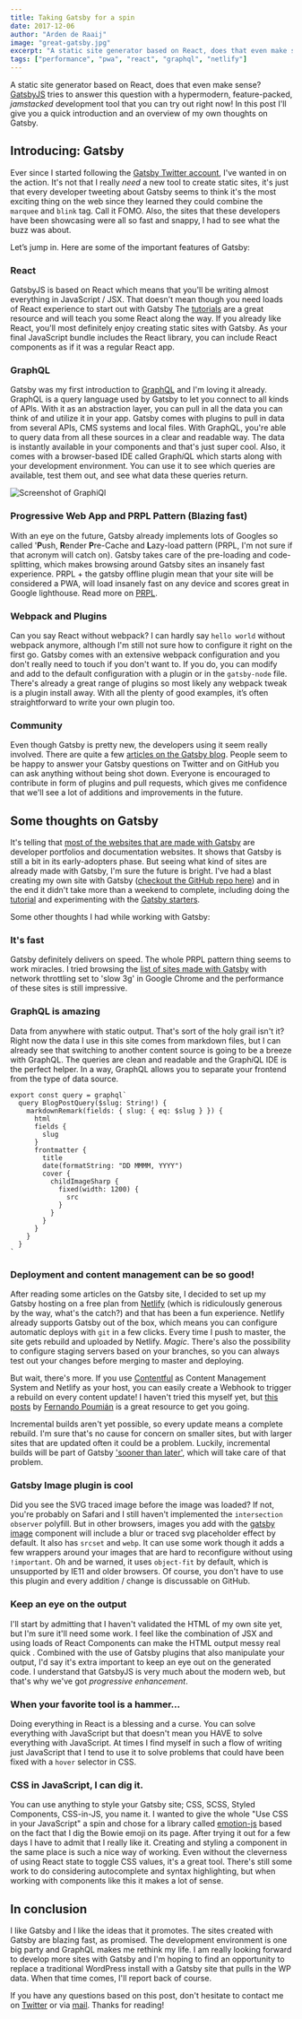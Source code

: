 ```yaml
---
title: Taking Gatsby for a spin
date: 2017-12-06
author: "Arden de Raaij"
image: "great-gatsby.jpg"
excerpt: "A static site generator based on React, does that even make sense? GatsbyJS tries to answer this question with a hypermodern, feature-packed, *jamstacked* development tool that you can try out right now!"
tags: ["performance", "pwa", "react", "graphql", "netlify"]
---
```


A static site generator based on React, does that even make sense? [GatsbyJS](/) tries to answer this question with a hypermodern, feature-packed, _jamstacked_ development tool that you can try out right now! In this post I'll give you a quick introduction and an overview of my own thoughts on Gatsby.

## Introducing: Gatsby

Ever since I started following the [Gatsby Twitter account](https://twitter.com/gatsbyjs), I've wanted in on the action. It's not that I really _need_ a new tool to create static sites, it's just that every developer tweeting about Gatsby seems to think it's the most exciting thing on the web since they learned they could combine the `marquee` and `blink` tag. Call it FOMO. Also, the sites that these developers have been showcasing were all so fast and snappy, I had to see what the buzz was about.

Let’s jump in. Here are some of the important features of Gatsby:

### React

GatsbyJS is based on React which means that you'll be writing almost everything in JavaScript / JSX. That doesn't mean though you need loads of React experience to start out with Gatsby The [tutorials](/tutorial/) are a great resource and will teach you some React along the way. If you already like React, you'll most definitely enjoy creating static sites with Gatsby. As your final JavaScript bundle includes the React library, you can include React components as if it was a regular React app.

### GraphQL

Gatsby was my first introduction to [GraphQL](http://graphql.org/learn/) and I'm loving it already. GraphQL is a query language used by Gatsby to let you connect to all kinds of APIs. With it as an abstraction layer, you can pull in all the data you can think of and utilize it in your app. Gatsby comes with plugins to pull in data from several APIs, CMS systems and local files. With GraphQL, you're able to query data from all these sources in a clear and readable way. The data is instantly available in your components and that's just super cool. Also, it comes with a browser-based IDE called Graph*i*QL which starts along with your development environment. You can use it to see which queries are available, test them out, and see what data these queries return.

![Screenshot of GraphiQl](./grahiql_screenshot.png "GraphiQL")

### Progressive Web App and PRPL Pattern (Blazing fast)

With an eye on the future, Gatsby already implements lots of Googles so called '**P**ush, **R**ender **P**re-Cache and **L**azy-load pattern (PRPL, I'm not sure if that acronym will catch on). Gatsby takes care of the pre-loading and code-splitting, which makes browsing around Gatsby sites an insanely fast experience. PRPL + the gatsby offline plugin mean that your site will be considered a PWA, will load insanely fast on any device and scores great in Google lighthouse. Read more on [PRPL](/docs/prpl-pattern/).

### Webpack and Plugins

Can you say React without webpack? I can hardly say `hello world` without webpack anymore, although I'm still not sure how to configure it right on the first go. Gatsby comes with an extensive webpack configuration and you don't really need to touch if you don't want to. If you do, you can modify and add to the default configuration with a plugin or in the `gatsby-node` file. There's already a great range of plugins so most likely any webpack tweak is a plugin install away. With all the plenty of good examples, it’s often straightforward to write your own plugin too.

### Community

Even though Gatsby is pretty new, the developers using it seem really involved. There are quite a few [articles on the Gatsby blog](/blog/). People seem to be happy to answer your Gatsby questions on Twitter and on GitHub you can ask anything without being shot down. Everyone is encouraged to contribute in form of plugins and pull requests, which gives me confidence that we'll see a lot of additions and improvements in the future.

## Some thoughts on Gatsby

It's telling that [most of the websites that are made with Gatsby](https://github.com/gatsbyjs/gatsby#showcase) are developer portfolios and documentation websites. It shows that Gatsby is still a bit in its early-adopters phase. But seeing what kind of sites are already made with Gatsby, I'm sure the future is bright. I've had a blast creating my own site with Gatsby ([checkout the GitHub repo here](https://github.com/aderaaij/ardennl-gatsby)) and in the end it didn't take more than a weekend to complete, including doing the [tutorial](/tutorial/) and experimenting with the [Gatsby starters](/docs/gatsby-starters/).

Some other thoughts I had while working with Gatsby:

### It's fast

Gatsby definitely delivers on speed. The whole PRPL pattern thing seems to work miracles. I tried browsing the [list of sites made with Gatsby](https://github.com/gatsbyjs/gatsby#showcase) with network throttling set to 'slow 3g' in Google Chrome and the performance of these sites is still impressive.

### GraphQL is amazing

Data from anywhere with static output. That's sort of the holy grail isn't it? Right now the data I use in this site comes from markdown files, but I can already see that switching to another content source is going to be a breeze with GraphQL. The queries are clean and readable and the Graph*i*QL IDE is the perfect helper. In a way, GraphQL allows you to separate your frontend from the type of data source.

```es6
export const query = graphql`
  query BlogPostQuery($slug: String!) {
    markdownRemark(fields: { slug: { eq: $slug } }) {
      html
      fields {
        slug
      }
      frontmatter {
        title
        date(formatString: "DD MMMM, YYYY")
        cover {
          childImageSharp {
            fixed(width: 1200) {
              src
            }
          }
        }
      }
    }
  }
`
```

### Deployment and content management can be so good!

After reading some articles on the Gatsby site, I decided to set up my Gatsby hosting on a free plan from [Netlify](https://www.netlify.com/) (which is ridiculously generous by the way, what's the catch?) and that has been a fun experience. Netlify already supports Gatsby out of the box, which means you can configure automatic deploys with `git` in a few clicks. Every time I push to master, the site gets rebuild and uploaded by Netlify. _Magic_. There's also the possibility to configure staging servers based on your branches, so you can always test out your changes before merging to master and deploying.

But wait, there's more. If you use [Contentful](https://www.contentful.com/) as Content Management System and Netlify as your host, you can easily create a Webhook to trigger a rebuild on every content update! I haven't tried this myself yet, but [this posts](https://www.halfelectronic.com/post/setting-up-gatsby-js-contentful-and-netlify/) by [Fernando Poumián](https://twitter.com/fernandopoumian) is a great resource to get you going.

Incremental builds aren't yet possible, so every update means a complete rebuild. I'm sure that's no cause for concern on smaller sites, but with larger sites that are updated often it could be a problem. Luckily, incremental builds will be part of Gatsby ['sooner than later'](https://twitter.com/gatsbyjs/status/937053640652611584), which will take care of that problem.

### Gatsby Image plugin is cool

Did you see the SVG traced image before the image was loaded? If not, you're probably on Safari and I still haven't implemented the `intersection observer` polyfill. But in other browsers, images you add with the [gatsby image](https://using-gatsby-image.gatsbyjs.org/) component will include a blur or traced svg placeholder effect by default. It also has `srcset` and `webp`. It can use some work though it adds a few wrappers around your images that are hard to reconfigure without using `!important`. Oh and be warned, it uses `object-fit` by default, which is unsupported by IE11 and older browsers. Of course, you don't have to use this plugin and every addition / change is discussable on GitHub.

### Keep an eye on the output

I'll start by admitting that I haven't validated the HTML of my own site yet, but I'm sure it'll need some work. I feel like the combination of JSX and using loads of React Components can make the HTML output messy real quick . Combined with the use of Gatsby plugins that also manipulate your output, I'd say it's extra important to keep an eye out on the generated code. I understand that GatsbyJS is very much about the modern web, but that's why we've got _progressive enhancement_.

### When your favorite tool is a hammer…

Doing everything in React is a blessing and a curse. You can solve everything with JavaScript but that doesn't mean you HAVE to solve everything with JavaScript. At times I find myself in such a flow of writing just JavaScript that I tend to use it to solve problems that could have been fixed with a `hover` selector in CSS.

### CSS in JavaScript, I can dig it.

You can use anything to style your Gatsby site; CSS, SCSS, Styled Components, CSS-in-JS, you name it. I wanted to give the whole "Use CSS in your JavaScript" a spin and chose for a library called [emotion-js](https://github.com/emotion-js/emotion) based on the fact that I dig the Bowie emoji on its page. After trying it out for a few days I have to admit that I really like it. Creating and styling a component in the same place is such a nice way of working. Even without the cleverness of using React state to toggle CSS values, it's a great tool. There's still some work to do considering autocomplete and syntax highlighting, but when working with components like this it makes a lot of sense.

## In conclusion

I like Gatsby and I like the ideas that it promotes. The sites created with Gatsby are blazing fast, as promised. The development environment is one big party and GraphQL makes me rethink my life. I am really looking forward to develop more sites with Gatsby and I'm hoping to find an opportunity to replace a traditional WordPress install with a Gatsby site that pulls in the WP data. When that time comes, I'll report back of course.

If you have any questions based on this post, don't hesitate to contact me on [Twitter](http://twitter.com/ardennl) or via [mail](mailto:a.de.raaij@gmail.com). Thanks for reading!
